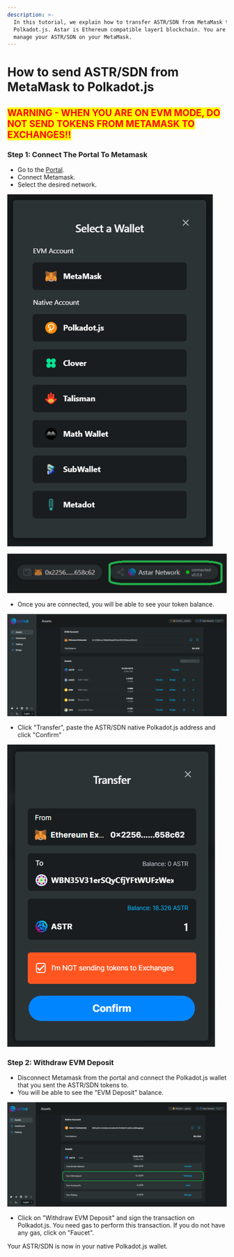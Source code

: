 ```yaml
---
description: >-
  In this tutorial, we explain how to transfer ASTR/SDN from MetaMask to
  Polkadot.js. Astar is Ethereum compatible layer1 blockchain. You are able to
  manage your ASTR/SDN on your MetaMask.
---
```


# How to send ASTR/SDN from MetaMask to Polkadot.js

## <mark style="color:red;">**WARNING - WHEN YOU ARE ON EVM MODE, DO NOT SEND TOKENS FROM METAMASK TO EXCHANGES!!**</mark>

### Step 1: Connect The Portal To Metamask

* Go to the [Portal](https://portal.astar.network/).
* Connect Metamask.
* Select the desired network.

![Select Metamask](<../../.gitbook/assets/image (107) (1).png>)

![Clcik on the network tab and select the Astar or Shiden.](<../../.gitbook/assets/image (122) (1) (1) (1).png>)



* Once you are connected, you will be able to see your token balance.

![Token balances are displayed](<../../.gitbook/assets/image (124) (1) (1).png>)

* Click "Transfer", paste the ASTR/SDN native Polkadot.js address and click "Confirm"

![Do not send tokens from Metamask to exchanges.](<../../.gitbook/assets/image (116) (1).png>)

### Step 2: Withdraw EVM Deposit

* Disconnect Metamask from the portal and connect the Polkadot.js wallet that you sent the ASTR/SDN tokens to.
* You will be able to see the "EVM Deposit" balance.&#x20;

![](<../../.gitbook/assets/image (114).png>)

* Click on "Withdraw EVM Deposit" and sign the transaction on Polkadot.js. You need gas to perform this transaction. If you do not have any gas, click on "Faucet".



Your ASTR/SDN is now in your native Polkadot.js wallet.&#x20;
